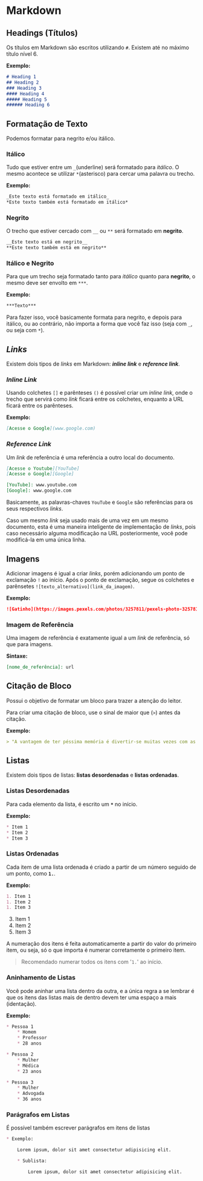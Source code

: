 # Markdown

## Headings (Títulos)

Os títulos em Markdown são escritos utilizando `#`. Existem até no máximo título nível 6.

**Exemplo:**

``` md
# Heading 1
## Heading 2
### Heading 3
#### Heading 4
##### Heading 5
###### Heading 6
```

## Formatação de Texto

Podemos formatar para negrito e/ou itálico.

### Itálico

Tudo que estiver entre um `_`(underline) será formatado para *itálico*. O mesmo acontece se utilizar `*`(asterisco) para cercar uma palavra ou trecho.

**Exemplo:**

``` md
_Este texto está formatado em itálico_
*Este texto também está formatado em itálico*
```

### Negrito

O trecho que estiver cercado com `__` ou `**` será formatado em **negrito**.

``` md
__Este texto está em negrito__
**Este texto também está em negrito**
```

### Itálico e Negrito

Para que um trecho seja formatado tanto para *itálico* quanto para **negrito**, o mesmo deve ser envolto em `***`.

**Exemplo:**

``` md
***Texto***
```

Para fazer isso, você basicamente formata para negrito, e depois para itálico, ou ao contrário, não importa a forma que você faz isso (seja com `_`, ou seja com `*`).

## *Links*

Existem dois tipos de *links* em Markdown: ***inline link*** e ***reference link***.

### *Inline Link*

Usando colchetes `[]` e parênteses `()` é possível criar um *inline link*, onde o trecho que servirá como *link* ficará entre os colchetes, enquanto a URL ficará entre os parênteses.

**Exemplo:**

``` md
[Acesse o Google](www.google.com)
```

### *Reference Link*

Um *link* de referência é uma referência a outro local do documento.

``` md
[Acesse o Youtube][YouTube]
[Acesse o Google][Google]

[YouTube]: www.youtube.com
[Google]: www.google.com
```

Basicamente, as palavras-chaves `YouTube` e `Google` são referências para os seus respectivos *links*.

Caso um mesmo *link* seja usado mais de uma vez em um mesmo documento, esta é uma maneira inteligente de implementação de *links*, pois caso necessário alguma modificação na URL posteriormente, você pode modificá-la em uma única linha.

## Imagens

Adicionar imagens é igual a criar *links*, porém adicionando um ponto de exclamação `!` ao início. Após o ponto de exclamação, segue os colchetes e parênsetes `![texto_alternativo](link_da_imagem)`.

**Exemplo:**

``` md
![Gatinho](https://images.pexels.com/photos/3257811/pexels-photo-3257811.jpeg)
```

### Imagem de Referência

Uma imagem de referência é exatamente igual a um *link* de referência, só que para imagens.

**Sintaxe:**

``` md
[nome_de_referência]: url
```

## Citação de Bloco

Possui o objetivo de formatar um bloco para trazer a atenção do leitor.

Para criar uma citação de bloco, use o sinal de maior que (`>`) antes da citação.

**Exemplo:**

``` md
> "A vantagem de ter péssima memória é divertir-se muitas vezes com as mesmas coisas boas como se fosse a primeira vez. (Friedrich Nietzsche)"
```

## Listas

Existem dois tipos de listas: **listas desordenadas** e **listas ordenadas**.

### Listas Desordenadas

Para cada elemento da lista, é escrito um **`*`** no início.

**Exemplo:**

``` md
* Item 1
* Item 2
* Item 3
```

### Listas Ordenadas

Cada item de uma lista ordenada é criado a partir de um número seguido de um ponto, como **`1.`**.

**Exemplo:**

``` md
1. Item 1
1. Item 2
1. Item 3
```

3. Item 1
3. Item 2
3. Item 3

A numeração dos itens é feita automaticamente a partir do valor do primeiro item, ou seja, só o que importa é numerar corretamente o primeiro item.

> Recomendado numerar todos os itens com '`1.`' ao início.

### Aninhamento de Listas

Você pode aninhar uma lista dentro da outra, e a única regra a se lembrar é que os itens das listas mais de dentro devem ter uma espaço a mais (identação).

**Exemplo:**

``` md
* Pessoa 1
    * Homem
    * Professor
    * 28 anos

* Pessoa 2
    * Mulher
    * Médica
    * 23 anos

* Pessoa 3
    * Mulher
    * Advogada
    * 36 anos
```

### Parágrafos em Listas

É possível também escrever parágrafos em itens de listas

``` md
* Exemplo:

    Lorem ipsum, dolor sit amet consectetur adipisicing elit.

    * Sublista:

        Lorem ipsum, dolor sit amet consectetur adipisicing elit.
```

